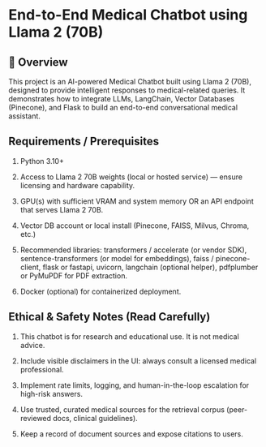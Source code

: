 # End-to-End Medical Chatbot using Llama 2 (70B)

## 🧠 Overview

This project is an AI-powered Medical Chatbot built using Llama 2 (70B), designed to provide intelligent responses to medical-related queries.
It demonstrates how to integrate LLMs, LangChain, Vector Databases (Pinecone), and Flask to build an end-to-end conversational medical assistant.

## Requirements / Prerequisites

1. Python 3.10+

2. Access to Llama 2 70B weights (local or hosted service) — ensure licensing and hardware capability.

3. GPU(s) with sufficient VRAM and system memory OR an API endpoint that serves Llama 2 70B.

4. Vector DB account or local install (Pinecone, FAISS, Milvus, Chroma, etc.)

5. Recommended libraries: transformers / accelerate (or vendor SDK), sentence-transformers (or model for embeddings), faiss / pinecone-client, flask or fastapi, uvicorn, langchain (optional helper), pdfplumber or PyMuPDF for PDF extraction.

6. Docker (optional) for containerized deployment.

## Ethical & Safety Notes (Read Carefully)

1. This chatbot is for research and educational use. It is not medical advice.

2. Include visible disclaimers in the UI: always consult a licensed medical professional.

3. Implement rate limits, logging, and human-in-the-loop escalation for high-risk answers.

4. Use trusted, curated medical sources for the retrieval corpus (peer-reviewed docs, clinical guidelines).

5. Keep a record of document sources and expose citations to users.